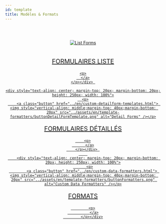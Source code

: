 ```yaml
---
id: template
title: Modèles & Formats
---
```

<div style="text-align: center; margin-top: 20px; margin-bottom: 20px; height: 250px; width: 100%">
  <p>
    <a class="button" href="../en/custom-listform-templates.html"> <img style="vertical-align: middle;margin-top: 40px;margin-bottom: 20px" src="../assets/en/template-formatters/buttonListFormTemplate.png" alt="List Forms" /></p>

<p style="font-size: 20px">FORMULAIRES LISTE</p>

    
    <p>
      </a>
    </p></div> 
    
    <div style="text-align: center; margin-top: 20px; margin-bottom: 20px; height: 250px; width: 100%">
      <p>
        <a class="button" href="../en/custom-detailform-templates.html"> <img style="vertical-align: middle;margin-top: 40px;margin-bottom: 20px" src="../assets/en/template-formatters/buttonDetailFormTemplate.png" alt="Detail Forms" /></p>

<p style="font-size: 20px">FORMULAIRES DÉTAILLÉS</p>

        
        <p>
          </a>
        </p></div> 
        
        <div style="text-align: center; margin-top: 20px; margin-bottom: 20px; height: 250px; width: 100%">
          <p>
            <a class="button" href="../en/custom-data-formatters.html"> <img style="vertical-align: middle;margin-top: 40px;margin-bottom: 20px" src="../assets/en/template-formatters/buttonFormatters.png" alt="Custom Data Formatters" /></p>

<p style="font-size: 20px">FORMATS</p>

            
            <p>
              </a>
            </p></div>